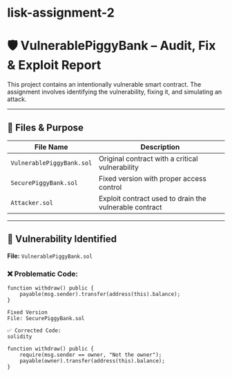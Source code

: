 # lisk-assignment-2
# 🛡️ VulnerablePiggyBank – Audit, Fix & Exploit Report

This project contains an intentionally vulnerable smart contract. The assignment involves identifying the vulnerability, fixing it, and simulating an attack.

---

## 📁 Files & Purpose

| File Name               | Description                                                  |
|-------------------------|--------------------------------------------------------------|
| `VulnerablePiggyBank.sol` | Original contract with a critical vulnerability            |
| `SecurePiggyBank.sol`     | Fixed version with proper access control                   |
| `Attacker.sol`            | Exploit contract used to drain the vulnerable contract     |

---

## 🐞 Vulnerability Identified

**File:** `VulnerablePiggyBank.sol`

### ❌ Problematic Code:
```solidity
function withdraw() public {
    payable(msg.sender).transfer(address(this).balance);
}

Fixed Version
File: SecurePiggyBank.sol

✅ Corrected Code:
solidity

function withdraw() public {
    require(msg.sender == owner, "Not the owner");
    payable(owner).transfer(address(this).balance);
}
